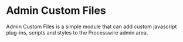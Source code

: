 Admin Custom Files
================

Admin Custom Files is a simple module that can add custom javascript plug-ins,
scripts and styles to the Processwire admin area.

